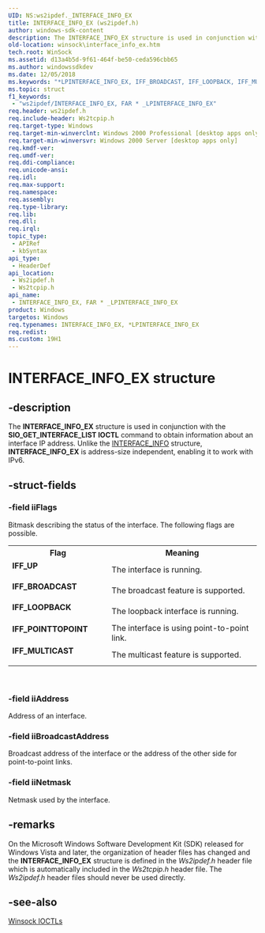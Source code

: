 ```yaml
---
UID: NS:ws2ipdef._INTERFACE_INFO_EX
title: INTERFACE_INFO_EX (ws2ipdef.h)
author: windows-sdk-content
description: The INTERFACE_INFO_EX structure is used in conjunction with the SIO_GET_INTERFACE_LIST IOCTL command to obtain information about an interface IP address.
old-location: winsock\interface_info_ex.htm
tech.root: WinSock
ms.assetid: d13a4b5d-9f61-464f-be50-ceda596cbb65
ms.author: windowssdkdev
ms.date: 12/05/2018
ms.keywords: "*LPINTERFACE_INFO_EX, IFF_BROADCAST, IFF_LOOPBACK, IFF_MULTICAST, IFF_POINTTOPOINT, IFF_UP, INTERFACE_INFO_EX, INTERFACE_INFO_EX structure [Winsock], INTERFACE_INFO_EX,FAR * _LPINTERFACE_INFO_EX, INTERFACE_INFO_EX,FAR * _LPINTERFACE_INFO_EX structure [Winsock], winsock.interface_info_ex, ws2ipdef/INTERFACE_INFO_EX, ws2tcpip/INTERFACE_INFO_EX"
ms.topic: struct
f1_keywords: 
 - "ws2ipdef/INTERFACE_INFO_EX, FAR * _LPINTERFACE_INFO_EX"
req.header: ws2ipdef.h
req.include-header: Ws2tcpip.h
req.target-type: Windows
req.target-min-winverclnt: Windows 2000 Professional [desktop apps only]
req.target-min-winversvr: Windows 2000 Server [desktop apps only]
req.kmdf-ver: 
req.umdf-ver: 
req.ddi-compliance: 
req.unicode-ansi: 
req.idl: 
req.max-support: 
req.namespace: 
req.assembly: 
req.type-library: 
req.lib: 
req.dll: 
req.irql: 
topic_type:
 - APIRef
 - kbSyntax
api_type:
 - HeaderDef
api_location:
 - Ws2ipdef.h
 - Ws2tcpip.h
api_name:
 - INTERFACE_INFO_EX, FAR * _LPINTERFACE_INFO_EX
product: Windows
targetos: Windows
req.typenames: INTERFACE_INFO_EX, *LPINTERFACE_INFO_EX
req.redist: 
ms.custom: 19H1
---
```


# INTERFACE_INFO_EX structure


## -description


The 
<b>INTERFACE_INFO_EX</b> structure is used in conjunction with the <b>SIO_GET_INTERFACE_LIST IOCTL</b> command to obtain information about an interface IP address. Unlike the <a href="https://docs.microsoft.com/windows/desktop/api/ws2ipdef/ns-ws2ipdef-_interface_info">INTERFACE_INFO</a> structure, <b>INTERFACE_INFO_EX</b> is address-size independent, enabling it to work with IPv6.


## -struct-fields




### -field iiFlags

Bitmask describing the status of the interface. The following flags are possible.

<table>
<tr>
<th>Flag</th>
<th>Meaning</th>
</tr>
<tr>
<td width="40%"><a id="IFF_UP"></a><a id="iff_up"></a><dl>
<dt><b>IFF_UP</b></dt>
</dl>
</td>
<td width="60%">
The interface is running.

</td>
</tr>
<tr>
<td width="40%"><a id="IFF_BROADCAST"></a><a id="iff_broadcast"></a><dl>
<dt><b>IFF_BROADCAST</b></dt>
</dl>
</td>
<td width="60%">
The broadcast feature is supported.

</td>
</tr>
<tr>
<td width="40%"><a id="IFF_LOOPBACK"></a><a id="iff_loopback"></a><dl>
<dt><b>IFF_LOOPBACK</b></dt>
</dl>
</td>
<td width="60%">
The loopback interface is running.

</td>
</tr>
<tr>
<td width="40%"><a id="IFF_POINTTOPOINT"></a><a id="iff_pointtopoint"></a><dl>
<dt><b>IFF_POINTTOPOINT</b></dt>
</dl>
</td>
<td width="60%">
The interface is using point-to-point link.

</td>
</tr>
<tr>
<td width="40%"><a id="IFF_MULTICAST"></a><a id="iff_multicast"></a><dl>
<dt><b>IFF_MULTICAST</b></dt>
</dl>
</td>
<td width="60%">
The multicast feature is supported.

</td>
</tr>
</table>
 


### -field iiAddress

Address of an interface.


### -field iiBroadcastAddress

Broadcast address of the interface or the address of the other side for point-to-point links.


### -field iiNetmask

Netmask used by the interface.


## -remarks



On the Microsoft Windows Software Development Kit (SDK) released for Windows Vista and later, the organization of header files has changed and the <b>INTERFACE_INFO_EX</b> structure is defined in the <i>Ws2ipdef.h</i> header file which is automatically included in the <i>Ws2tcpip.h</i> header file. The <i>Ws2ipdef.h</i>  header files should never be used directly.




## -see-also




<a href="https://docs.microsoft.com/windows/desktop/WinSock/winsock-ioctls">Winsock IOCTLs</a>
 

 

